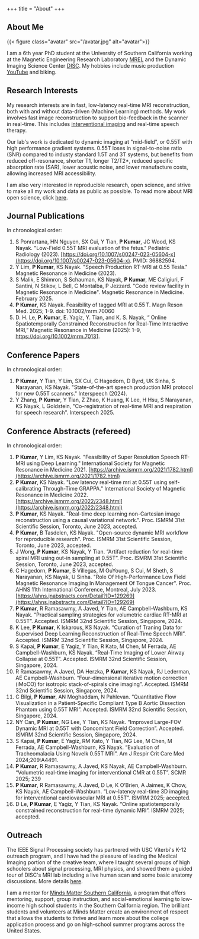 +++
title = "About"
+++

## About Me

{{< figure class="avatar" src="/avatar.jpg" alt="avatar">}}

I am a 6th year PhD student at the University of Southern California working at the Magnetic Engineering Research Laboratory [MREL](https://mrel.usc.edu) and the Dynamic Imaging Science Center [DISC](https://disc.usc.edu).  My hobbies include music production [YouTube](https://www.youtube.com/channel/UCyzl_Z2Or32KIv2Sodcgj4Q) and biking.

## Research Interests

My research interests are in fast, low-latency real-time MRI reconstruction, both with and without data-driven (Machine Learning) methods. My work involves fast image reconstruction to support bio-feedback in the scanner in real-time. This includes [interventional imaging](https://www.nih.gov/news-events/news-releases/nih-researchers-develop-mri-lower-magnetic-field-cardiac-lung-imaging) and real-time speech therapy. 

Our lab's work is dedicated to dynamic imaging at "mid-field", or 0.55T with high performance gradient systems. 0.55T loses in signal-to-noise ratio (SNR) compared to industy standard 1.5T and 3T systems, but benefits from reduced off-resonance, shorter T1,  longer T2/T2*, reduced specific absorption rate (SAR), lower acoustic noise, and lower manufacture costs, allowing increased MRI accessibility.

 I am also very interested in reproducible research, open science, and strive to make all my work and data as public as possible. To read more about MRI open science, click [here](https://mritogether.esmrmb.org).


## Journal Publications
In chronological order:
1. S Ponrartana, HN Nguyen, SX Cui, Y Tian, **P Kumar**, JC Wood, KS Nayak. "Low-Field 0.55T MRI evaluation of the fetus." Pediatric Radiology (2023). [https://doi.org/10.1007/s00247-023-05604-x](https://doi.org/10.1007/s00247-023-05604-x). PMID: 36882594.
2. Y Lim, **P Kumar**, KS Nayak. "Speech Production RT-MRI at 0.55 Tesla." Magnetic Resonance in Medicine (2023).
3. S Malik, E Shimron, S Schauman, KS Nayak, **P Kumar**, ME Caligiuri, F Santini, N Stikov, L Bell, C Montalba, P Jezzard. "Code review facility in Magnetic Resonance in Medicine". Magnetic Resonance in Medicine. February 2025.
4. **P Kumar**, KS Nayak. Feasibility of tagged MRI at 0.55 T. Magn Reson Med. 2025; 1-9. doi: 10.1002/mrm.70060
5. D. H. Le, **P. Kumar**, E. Yagiz, Y. Tian, and K. S. Nayak, “ Online Spatiotemporally Constrained Reconstruction for Real-Time Interactive MRI,” Magnetic Resonance in Medicine (2025): 1–9, https://doi.org/10.1002/mrm.70131.

## Conference Papers
In chronological order:
1. **P Kumar**, Y Tian, Y Lim, SX Cui, C Hagedorn, D Byrd, UK Sinha, S Narayanan, KS Nayak. "State-of-the-art speech production MRI protocol for new 0.55T scanners." Interspeech (2024).
2. Y Zhang, **P Kumar**, Y Tian, Z Zhao, K Huang, K Lee, H Hsu, S Narayanan, KS Nayak, L Goldstein, "Co-registration of real-time MRI and respiration for speech research". Interspeech 2025.

## Conference Abstracts (refereed)
In chronological order:
1. **P Kumar**, Y Lim, KS Nayak. "Feasibility of Super Resolution Speech RT-MRI using Deep Learning." International Society for Magnetic Resonance in Medicine 2021. [https://archive.ismrm.org/2021/1782.html](https://archive.ismrm.org/2021/1782.html)
2. **P Kumar**, KS Nayak. "Low latency real-time mri at 0.55T using self-calibrating Through-Time GRAPPA." International Society of Magnetic Resonance in Medicine 2022. [https://archive.ismrm.org/2022/2348.html](https://archive.ismrm.org/2022/2348.html)
3. **P Kumar**,  KS Nayak. "Real-time deep learning non-Cartesian image reconstruction using a causal variational network.". Proc. ISMRM 31st Scientific Session, Toronto, June 2023, accepted.
4. **P Kumar**, B Tasdelen, KS Nayak. "Open-source dynamic MRI workflow for reproducible research". Proc. ISMRM 31st Scientific Session, Toronto, June 2023, accepted.
5. J Wong, **P Kumar**, KS Nayak, Y Tian. “Artifact reduction for real-time spiral MRI using out-in sampling at 0.55T”. Proc. ISMRM 31st Scientific Session, Toronto, June 2023, accepted.
6.  C Hagedorn, **P Kumar**, B Villegas, M OuYoung, S Cui, M Sheth, S Narayanan, KS Nayak, U Sinha. "Role Of High-Performance Low Field Magnetic Resonance Imaging In Management Of Tongue Cancer". Proc. AHNS 11th International Conference, Montreal, July 2023. [https://ahns.jnabstracts.com/Detail?ID=129269](https://ahns.jnabstracts.com/Detail?ID=129269)
7.  **P Kumar**, R Ramasawmy, A Javed, Y Tian, AE Campbell-Washburn, KS Nayak. “Practical sampling strategies for volumetric cardiac RT-MRI at 0.55T”. Accepted. ISMRM 32nd Scientific Session, Singapore, 2024. 
8.  K Lee, **P Kumar**, K Iskarous, KS Nayak. “Curation of Traning Data for Supervised Deep Learning Reconstruction of Real-Time Speech MRI”. Accepted. ISMRM 32nd Scientific Session, Singapore, 2024.
9.  S Kapai, **P Kumar**, E Yagiz, Y Tian, R Kato, M Chen, M Ferrada, AE Campbell-Washburn, KS Nayak. “Real-Time Imaging of Lower Airway Collapse at 0.55T”. Accepted. ISMRM 32nd Scientific Session, Singapore, 2024.
10. R Ramasawmy, A Javed, DA Herzka, **P Kumar**, KS Nayak, RJ Lederman, AE Campbell-Washburn. “Four-dimensional iterative motion correction (iMoCO) for isotropic stack-of-spirals cine imaging”. Accepted. ISMRM 32nd Scientific Session, Singapore, 2024.
11. C Bilgi, **P Kumar**, AN Moghaddam, N Pahlevan. “Quantitative Flow Visualization in a Patient-Specific Compliant Type B Aortic Dissection Phantom using 0.55T MRI”. Accepted. ISMRM 32nd Scientific Session, Singapore, 2024.
12. NY Can, **P Kumar**, NG Lee, Y Tian, KS Nayak. “Improved Large-FOV Dynamic MRI at 0.55T with Concomitant Field Correction”. Accepted. ISMRM 32nd Scientific Session, Singapore, 2024.
13. S Kapai, **P Kumar**, E Yagiz, RM Kato, Y Tian, NG Lee, M Chen, M Ferrada, AE Campbell-Washburn, KS Nayak. “Evaluation of Tracheomalacia Using Novelk 0.55T MRI”. Am J Respir Crit Care Med 2024;209:A4491. 
14. **P Kumar**, R Ramasawmy, A Javed, KS Nayak, AE Campbell-Washburn. “Volumetric real-time imaging for interventional CMR at 0.55T”. SCMR 2025; 239
15. **P Kumar**, R Ramasawmy, A Javed, D Le, K O’Brien, A Jaimes, K Chow, KS Nayak, AE Campbell-Washburn. “Low-latency real-time 3D imaging for interventional cardiovascular MRI at 0.55T”. ISMRM 2025; accepted.
16. D Le, **P Kumar**, E Yagiz, Y Tian, KS Nayak. “Online spatiotemporally constrained reconstruction for real-time dynamic MRI”. ISMRM 2025; accepted.

## Outreach

The IEEE Signal Processing society has partnered with USC Viterbi's K-12 outreach program, and I have had the pleasure of leading the Medical Imaging portion of the creative team, where I taught several groups of high schoolers about signal processing, MRI physics, and showed them a guided tour of DISC's MRI lab including a live human scan and some basic anatomy discussions. More details [here](https://minghsiehece.usc.edu/ieee-signal-processing-society-usc-stem-k-12-education-outreach-initiative/).

I am a mentor for [Minds Matter Southern California](https://mindsmattersocal.org), a program that offers mentoring, support, group instruction, and social-emotional learning to low-income high school students in the Southern California region. The brilliant students and volunteers at Minds Matter create an environment of respect that allows the students to thrive and learn more about the college application process and go on high-school summer programs across the United States.